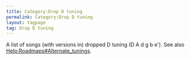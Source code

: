 ```yaml
---
title: Category:Drop D tuning
permalink: Category:Drop D tuning
layout: tagpage
tag: Drop D tuning
---
```


A list of songs (with versions in) dropped D tuning (D A d g b e'). See
also <Help:Roadmaps#Alternate_tunings>.
